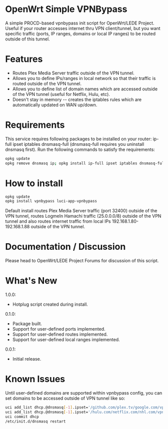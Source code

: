 # OpenWrt Simple VPNBypass
A simple PROCD-based vpnbypass init script for OpenWrt/LEDE Project. Useful if your router accesses internet thru VPN client/tunnel, but you want specific traffic (ports, IP ranges, domains or local IP ranges) to be routed outside of this tunnel.

# Features
- Routes Plex Media Server traffic outside of the VPN tunnel.
- Allows you to define IPs/ranges in local network so that their traffic is routed outside of the VPN tunnel.
- Allows you to define list of domain names which are accessed outside of the VPN tunnel (useful for Netflix, Hulu, etc).
- Doesn't stay in memory -- creates the iptables rules which are automatically updated on WAN up/down.

# Requirements
This service requires following packages to be installed on your router: ip-full ipset iptables dnsmasq-full (dnsmasq-full requires you uninstall dnsmasq first). Run the following commands to satisfy the requirements:
```sh
opkg update
opkg remove dnsmasq ip; opkg install ip-full ipset iptables dnsmasq-full
```

# How to install
```sh
opkg update
opkg install vpnbypass luci-app-vpnbypass
```
Default install routes Plex Media Server traffic (port 32400) outside of the VPN tunnel, routes LogmeIn Hamachi traffic (25.0.0.0/8) outside of the VPN tunnel and also routes internet traffic from local IPs 192.168.1.80-192.168.1.88 outside of the VPN tunnel.

# Documentation / Discussion
Please head to OpenWrt/LEDE Project Forums for discussion of this script.

# What's New
1.0.0:
- Hotplug script created during install.

0.1.0:
- Package built.
- Support for user-defined ports implemented.
- Support for user-defined routes implemented.
- Support for user-defined local ranges implemented.

0.0.1:
- Initial release.

# Known Issues
Until user-defined domains are supported within vpnbypass config, you can set domains to be accessed outside of VPN tunnel like so:
```sh
uci add_list dhcp.@dnsmasq[-1].ipset='/github.com/plex.tv/google.com/vpnbypass'
uci add_list dhcp.@dnsmasq[-1].ipset='/hulu.com/netflix.com/nhl.com/vpnbypass'
uci commit dhcp
/etc/init.d/dnsmasq restart
```